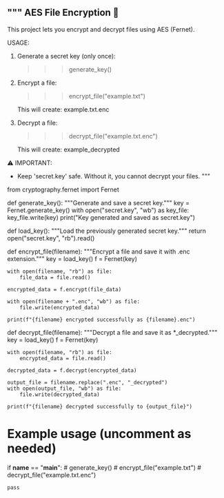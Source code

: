 """
AES File Encryption 🔐
----------------------

This project lets you encrypt and decrypt files using AES (Fernet).

USAGE:
1. Generate a secret key (only once):
   >>> generate_key()

2. Encrypt a file:
   >>> encrypt_file("example.txt")

   This will create: example.txt.enc

3. Decrypt a file:
   >>> decrypt_file("example.txt.enc")

   This will create: example_decrypted

⚠️ IMPORTANT:
- Keep 'secret.key' safe. Without it, you cannot decrypt your files.
"""

from cryptography.fernet import Fernet

def generate_key():
    """Generate and save a secret key."""
    key = Fernet.generate_key()
    with open("secret.key", "wb") as key_file:
        key_file.write(key)
    print("Key generated and saved as secret.key")

def load_key():
    """Load the previously generated secret key."""
    return open("secret.key", "rb").read()

def encrypt_file(filename):
    """Encrypt a file and save it with .enc extension."""
    key = load_key()
    f = Fernet(key)

    with open(filename, "rb") as file:
        file_data = file.read()

    encrypted_data = f.encrypt(file_data)

    with open(filename + ".enc", "wb") as file:
        file.write(encrypted_data)

    print(f"{filename} encrypted successfully as {filename}.enc")

def decrypt_file(filename):
    """Decrypt a file and save it as *_decrypted."""
    key = load_key()
    f = Fernet(key)

    with open(filename, "rb") as file:
        encrypted_data = file.read()

    decrypted_data = f.decrypt(encrypted_data)

    output_file = filename.replace(".enc", "_decrypted")
    with open(output_file, "wb") as file:
        file.write(decrypted_data)

    print(f"{filename} decrypted successfully to {output_file}")


# Example usage (uncomment as needed)
if __name__ == "__main__":
    # generate_key()
    # encrypt_file("example.txt")
    # decrypt_file("example.txt.enc")

    pass
